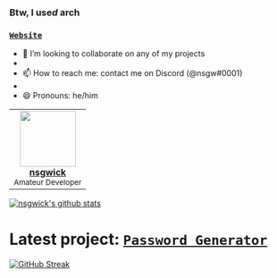 ### Btw, I use*d* arch

<!--
**nsgwick/nsgwick** is a ✨ _special_ ✨ repository because its `README.md` (this file) appears on your GitHub profile.

Here are some ideas to get you started:

- 🔭 I’m currently working on ...
- 🌱 I’m currently learning ...
- 👯 I’m looking to collaborate on ...
- 🤔 I’m looking for help with ...
- 💬 Ask me about ...
- 📫 How to reach me: ...
- 😄 Pronouns: ...
- ⚡ Fun fact: ...
-->

### [`Website`](https://nsgwick.com)

- 👯 I’m looking to collaborate on any of my projects 
- 
- 📫 How to reach me: contact me on Discord (@nsgw#0001)
- 
- 😄 Pronouns: he/him


<table>
    <tr>
        <td align="center"><a href="https://nsgwick.com/"><img src="https://avatars.githubusercontent.com/u/90180047?v=4&s=100" width="100px;" alt=""/><br /><b>nsgwick</b></a><br/><sub>Amateur Developer</sub></td>
    </tr>
</table>


[![nsgwick's github stats](https://github-readme-stats.vercel.app/api?username=nsgwick&show_icons=true&include_all_commits=true&theme=maroongold)](https://github.com/nsgwick/nsgwick)

# Latest project: [`Password Generator`](https://github.com/nsgwick/PasswordGenerator)
[![GitHub Streak](https://github-readme-streak-stats.herokuapp.com/?user=nsgwick&theme=maroongold)](https://git.io/streak-stats)
